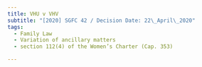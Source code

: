 ```yaml
---
title: VHU v VHV
subtitle: "[2020] SGFC 42 / Decision Date: 22\_April\_2020"
tags:
  - Family Law
  - Variation of ancillary matters
  - section 112(4) of the Women’s Charter (Cap. 353)

---
```

